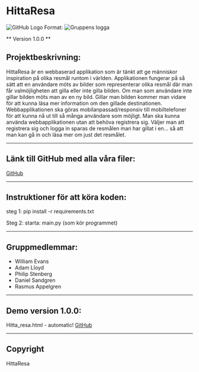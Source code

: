 # HittaResa

![GitHub Logo](/dokument/GitHub/HittaResa/README/HittaResaLogoTransparant.png)
Format: ![Gruppens logga](url)

** Version 1.0.0 **

## Projektbeskrivning:

HittaResa är en webbaserad applikation som är tänkt att ge människor inspiration på olika resmål runtom i världen. Applikationen fungerar på så sätt att en användare möts av bilder som representerar olika resmål där man får valmöjligheten att gilla eller inte gilla bilden. Om man som användare inte gillar bilden möts man av en ny bild. Gillar man bilden kommer man vidare för att kunna läsa mer information om den gillade destinationen. Webbapplikationen ska göras mobilanpassad/responsiv till mobiltelefoner för att kunna nå ut till så många användare som möjligt. Man ska kunna använda webbapplikationen utan att behöva registrera sig. Väljer man att registrera sig och logga in sparas de resmålen man har gillat i en… så att man kan gå in och läsa mer om just det resmålet.


---
## Länk till GitHub med alla våra filer:

[GitHub](https://github.com/williamevans98/HittaResa)

---
## Instruktioner för att köra koden:

steg 1:
pip install -r requirements.txt

Steg 2:
starta: main.py (som kör programmet)

---
## Gruppmedlemmar:

- William Evans 
- Adam Lloyd
- Philip Stenberg
- Daniel Sandgren
- Rasmus Appelgren

---
## Demo version 1.0.0:
Hitta_resa.html - automatic!
[GitHub](Hitta_resa.html)

---
## Copyright

HittaResa